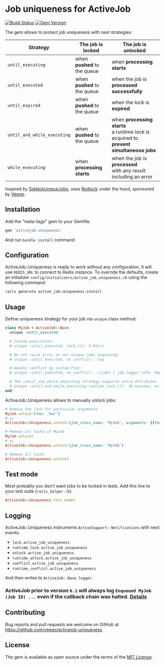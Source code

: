 # Job uniqueness for ActiveJob
[![Build Status](https://travis-ci.com/veeqo/activejob-uniqueness.svg?branch=master)](https://travis-ci.com/veeqo/activejob-uniqueness) [![Gem Version](https://badge.fury.io/rb/activejob-uniqueness.svg)](https://badge.fury.io/rb/activejob-uniqueness)

The gem allows to protect job uniqueness with next strategies:

| Strategy | The job is locked | The job is unlocked |
|-|-|-|
| `until_executing` | when **pushed** to the queue | when **processing starts** |
| `until_executed` | when **pushed** to the queue | when the job is **processed successfully** |
| `until_expired` | when **pushed** to the queue | when the lock is **expired** |
| `until_and_while_executing` | when **pushed** to the queue | when **processing starts**<br>a runtime lock is acquired to **prevent simultaneous jobs** |
| `while_executing` | when **processing starts** | when the job is **processed**<br>with any result including an error |

Inspired by [SidekiqUniqueJobs](https://github.com/mhenrixon/sidekiq-unique-jobs), uses [Redlock](https://github.com/leandromoreira/redlock-rb) under the hood, sponsored by [Veeqo](https://www.veeqo.com/).

## Installation

Add the "meta-tags" gem to your Gemfile.

```ruby
gem 'activejob-uniqueness'
```

And run `bundle install` command.

## Configuration

ActiveJob::Uniqueness is ready to work without any configuration. It will use `REDIS_URL` to connect to Redis instance.
To override the defaults, create an initializer `config/initializers/active_job_uniqueness.rb` using the following command:

```sh
rails generate active_job:uniqueness:install
```

## Usage

Define uniqueness strategy for your job via `unique` class method:

```ruby
class MyJob < ActiveJob::Base
  unique :until_executed

  # Custom expiration:
  # unique :until_executed, lock_ttl: 3.hours

  # Do not raise error on non unique jobs enqueuing:
  # unique :until_executed, on_conflict: :log

  # Handle conflict by custom Proc:
  # unique :until_executed, on_conflict: ->(job) { job.logger.info 'Oops' }

  # The :until_and_while_executing strategy supports extra attributes for a runtime lock:
  # unique :until_and_while_executing runtime_lock_ttl: 10.minutes, on_runtime_conflict: :log
end
```

ActiveJob::Uniqueness allows to manually unlock jobs:

```ruby
# Remove the lock for particular arguments:
MyJob.unlock!(foo: 'bar')
# or
ActiveJob::Uniqueness.unlock!(job_class_name: 'MyJob', arguments: [{foo: 'bar'}])

# Remove all locks of MyJob
MyJob.unlock!
# or
ActiveJob::Uniqueness.unlock!(job_class_name: 'MyJob')

# Remove all locks
ActiveJob::Uniqueness.unlock!
```

## Test mode

Most probably you don't want jobs to be locked in tests. Add this line to your test suite (`rails_helper.rb`):

```ruby
ActiveJob::Uniqueness.test_mode!
```

## Logging

ActiveJob::Uniqueness instruments `ActiveSupport::Notifications` with next events:
* `lock.active_job_uniqueness`
* `runtime_lock.active_job_uniqueness`
* `unlock.active_job_uniqueness`
* `runtime_unlock.active_job_uniqueness`
* `conflict.active_job_uniqueness`
* `runtime_conflict.active_job_uniqueness`

And then writes to `ActiveJob::Base.logger`.

### ActiveJob prior to version `6.1` will always log `Enqueued MyJob (Job ID) ...` even if the callback chain was halted. [Details](https://github.com/rails/rails/pull/37830)

## Contributing

Bug reports and pull requests are welcome on GitHub at https://github.com/veeqo/activejob-uniqueness.

## License

The gem is available as open source under the terms of the [MIT License](https://opensource.org/licenses/MIT).
